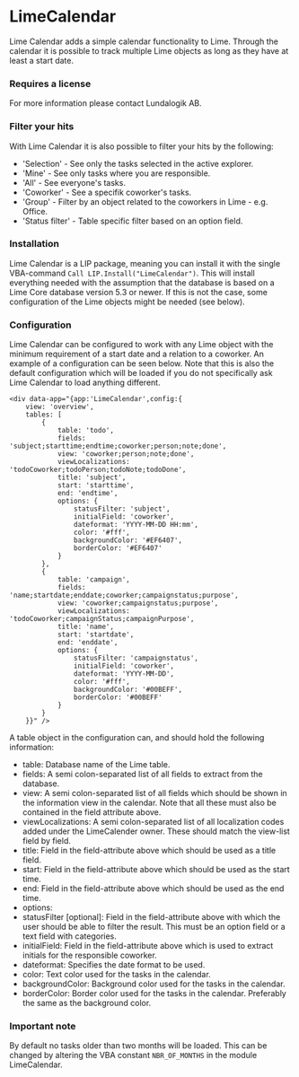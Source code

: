 #  LimeCalendar #
Lime Calendar adds a simple calendar functionality to Lime. Through the calendar it is possible to track multiple Lime objects as long as they have at least a start date.

### Requires a license
For more information please contact Lundalogik AB.

### Filter your hits
With Lime Calendar it is also possible to filter your hits by the following:

* 'Selection' - See only the tasks selected in the active explorer.
* 'Mine' - See only tasks where you are responsible.
* 'All' - See everyone's tasks.
* 'Coworker' - See a specifik coworker's tasks.
* 'Group' - Filter by an object related to the coworkers in Lime - e.g. Office.
* 'Status filter' - Table specific filter based on an option field.

### Installation
Lime Calendar is a LIP package, meaning you can install it with the single VBA-command `Call LIP.Install("LimeCalendar")`. This will install everything needed with the assumption that the database is based on a Lime Core database version 5.3 or newer. If this is not the case, some configuration of the Lime objects might be needed (see below).

### Configuration
Lime Calendar can be configured to work with any Lime object with the minimum requirement of a start date and a relation to a coworker. An example of a configuration can be seen below. Note that this is also the default configuration which will be loaded if you do not specifically ask Lime Calendar to load anything different.
```
<div data-app="{app:'LimeCalendar',config:{
	view: 'overview',
	tables: [
		{
            table: 'todo',
            fields: 'subject;starttime;endtime;coworker;person;note;done',
            view: 'coworker;person;note;done',
            viewLocalizations: 'todoCoworker;todoPerson;todoNote;todoDone',
            title: 'subject',
            start: 'starttime',
            end: 'endtime',
            options: {
                statusFilter: 'subject',
                initialField: 'coworker',
                dateformat: 'YYYY-MM-DD HH:mm',
                color: '#fff',
                backgroundColor: '#EF6407',
                borderColor: '#EF6407'
            }
        },
        {
            table: 'campaign',
            fields: 'name;startdate;enddate;coworker;campaignstatus;purpose',
            view: 'coworker;campaignstatus;purpose',
            viewLocalizations: 'todoCoworker;campaignStatus;campaignPurpose',
            title: 'name',
            start: 'startdate',
            end: 'enddate',
            options: {
                statusFilter: 'campaignstatus',
                initialField: 'coworker',
                dateformat: 'YYYY-MM-DD',
                color: '#fff',
                backgroundColor: '#00BEFF',
                borderColor: '#00BEFF'
            }
        }
    }}" />
```
A table object in the configuration can, and should hold the following information:
* table: Database name of the Lime table.
* fields: A semi colon-separated list of all fields to extract from the database.
* view: A semi colon-separated list of all fields which should be shown in the information view in the calendar. Note that all these must also be contained in the field attribute above.
* viewLocalizations: A semi colon-separated list of all localization codes added under the LimeCalender owner. These should match the view-list field by field.
* title: Field in the field-attribute above which should be used as a title field.
* start: Field in the field-attribute above which should be used as the start time.
* end: Field in the field-attribute above which should be used as the end time.
* options:
 * statusFilter [optional]: Field in the field-attribute above with which the user should be able to filter the result. This must be an option field or a text field with categories.
 * initialField: Field in the field-attribute above which is used to extract initials for the responsible coworker.
 * dateformat: Specifies the date format to be used.
 * color: Text color used for the tasks in the calendar.
 * backgroundColor: Background color used for the tasks in the calendar.
 * borderColor: Border color used for the tasks in the calendar. Preferably the same as the background color.

### Important note
By default no tasks older than two months will be loaded. This can be changed by altering the VBA constant ` NBR_OF_MONTHS ` in the module LimeCalendar.
